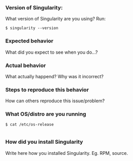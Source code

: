 ### Version of Singularity:

What version of Singularity are you using? Run:

```
$ singularity --version

```


<!-- please include command-line output in a code block -->

### Expected behavior

What did you expect to see when you do...?


### Actual behavior

What actually happend? Why was it incorrect?



<!-- if this is a feature request, you can ignore this next part -->

### Steps to reproduce this behavior

How can others reproduce this issue/problem?


### What OS/distro are you running

```
$ cat /etc/os-release


```


### How did you install Singularity

Write here how you installed Singularity. Eg. RPM, source.


